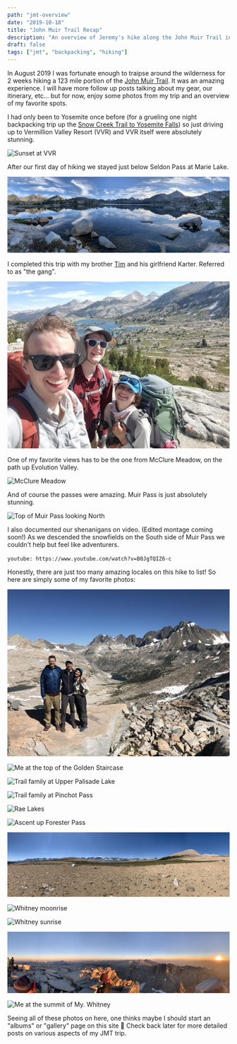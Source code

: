 ```yaml
---
path: "jmt-overview"
date: "2019-10-18"
title: "John Muir Trail Recap"
description: "An overview of Jeremy's hike along the John Muir Trail in August 2019."
draft: false
tags: ["jmt", "backpacking", "hiking"]
---
```


In August 2019 I was fortunate enough to traipse around the wilderness for 2 weeks hiking a 123 mile portion of the [John Muir Trail](https://en.wikipedia.org/wiki/John_Muir_Trail). It was an amazing experience. I will have more follow up posts talking about my gear, our itinerary, etc... but for now, enjoy some photos from my trip and an overview of my favorite spots.

I had only been to Yosemite once before (for a grueling one night backpacking trip up the [Snow Creek Trail to Yosemite Falls](https://www.alltrails.com/trail/us/california/upper-yosemite-falls-north-dome-indian-rock-snow-creek)) so just driving up to Vermillion Valley Resort (VVR) and VVR itself were absolutely stunning.

![Sunset at VVR](../images/jmt/vvr_sunset.jpg "My first sunset in the Sierra Nevada along the JMT at VVR.")

After our first day of hiking we stayed just below Seldon Pass at Marie Lake.

![Marie Lake Sunset Panorama](../images/jmt/marie_lake.jpg "My first night on the trail. Just below Seldon Pass at Marie Lake.")

I completed this trip with my brother [Tim](https://timkeeler.net) and his girlfriend Karter. Referred to as "the gang".

![The gang at Seldon Pass](../images/jmt/hiking_partners.jpg "The Gang at the top of Seldon Pass.")

One of my favorite views has to be the one from McClure Meadow, on the path up Evolution Valley.

![McClure Meadow](../images/jmt/mcclure_meadow.jpg "McClure Meadow")

And of course the passes were amazing. Muir Pass is just absolutely stunning.

![Top of Muir Pass looking North](../images/jmt/muir_pass_top.jpg "The ascent to Muir Pass")

I also documented our shenanigans on video. (Edited montage coming soon!) As we descended the snowfields on the South side of Muir Pass we couldn't help but feel like adventurers. 

`youtube: https://www.youtube.com/watch?v=B0JgTQIZ6-c`

Honestly, there are just too many amazing locales on this hike to list! So here are simply some of my favorite photos:


![The gang at the top of Mather Pass](../images/jmt/gang_top_of_mather.jpg "The Gang at the top of Mather Pass.")

![Me at the top of the Golden Staircase](../images/jmt/golden_staircase.jpg "Me after a long hike up the Golden Staircase to the Palisade Lakes.")

![Trail family at Upper Palisade Lake](../images/jmt/trail_family_palisade_lake.jpg "Our trail family chilling at Upper Palisade Lake.")

![Trail family at Pinchot Pass](../images/jmt/trail_family_top_of_pinchot.jpg "The fam at the top of Pinchot Pass the next day.")

![Rae Lakes](../images/jmt/rae_lakes.jpg "Rae Lakes")

![Ascent up Forester Pass](../images/jmt/forester_pass_ascent.jpg "Our ascent to Forester Pass")

![Panorama of Big Horn Plateau](../images/jmt/big_horn.jpg "Big Horn Plateau, surround by the Sierra.")

![Whitney moonrise](../images/jmt/whitney_moonrise.jpg "The full moon rise over the summit of Mt. Whitney!")

![Whitney sunrise](../images/jmt/whitney_sunrise.jpg "Sunrise from the top of Mt. Whitney.")

![Whitney summit](../images/jmt/whitney_summit.jpg "Whitney's shadow and the sunrise on our final day.")

![Me at the summit of My. Whitney](../images/jmt/me_at_the_summit.jpg "Me triumphantly summiting the highest point in the contiguous United States.")

Seeing all of these photos on here, one thinks maybe I should start an "albums" or "gallery" page on this site 🤔 Check back later for more detailed posts on various aspects of my JMT trip.

